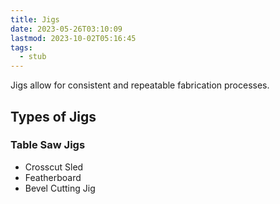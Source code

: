 ```yaml
---
title: Jigs
date: 2023-05-26T03:10:09
lastmod: 2023-10-02T05:16:45
tags:
  - stub
---
```


Jigs allow for consistent and repeatable fabrication processes.

## Types of Jigs

### Table Saw Jigs

- Crosscut Sled
- Featherboard
- Bevel Cutting Jig
